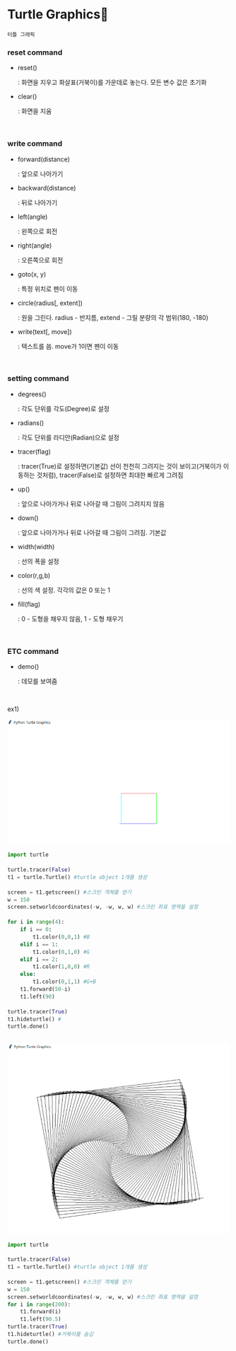 # Turtle Graphics:turtle:

`터틀 그래픽`

### reset command

- reset()

  : 화면을 지우고 화살표(거북이)를 가운데로 놓는다. 모든 변수 값은 초기화

- clear()

  : 화면을 지움

<br>

### write command

- forward(distance)

  : 앞으로 나아가기

- backward(distance)

  : 뒤로 나아가기

- left(angle)

  : 왼쪽으로 회전

- right(angle)

  : 오른쪽으로 회전

- goto(x, y)

  : 특정 위치로 펜이 이동

- circle(radius[, extent])

  : 원을 그린다. radius - 반지름, extend - 그릴 분량의 각 범위(180, -180)

- write(text[, move])

  : 텍스트를 씀. move가 1이면 펜이 이동

<br>

### setting command

- degrees()

  : 각도 단위를 각도(Degree)로 설정

- radians()

  : 각도 단위를 라디안(Radian)으로 설정

- tracer(flag)

  : tracer(True)로 설정하면(기본값) 선이 천천히 그려지는 것이 보이고(거북이가 이동하는 것처럼), tracer(False)로 설정하면 최대한 빠르게 그려짐

- up()

  : 앞으로 나아가거나 뒤로 나아갈 때 그림이 그려지지 않음

- down()

  : 앞으로 나아가거나 뒤로 나아갈 때 그림이 그려짐. 기본값

- width(width)

  : 선의 폭을 설정

- color(r,g,b)

  : 선의 색 설정. 각각의 값은 0 또는 1

- fill(flag)

  : 0 - 도형을 채우지 않음, 1 - 도형 채우기

<br>

### ETC command

- demo()

  : 데모를 보여줌

<br>

ex1)

<img src="../../img/python_turtle_graphics_ex1.png" alt="python_turtle_graphics_ex1.PNG">

```python
import turtle

turtle.tracer(False)
t1 = turtle.Turtle() #turtle object 1개를 생성

screen = t1.getscreen() #스크린 객체를 얻기
w = 150
screen.setworldcoordinates(-w, -w, w, w) #스크린 좌표 영역을 설정

for i in range(4):
    if i == 0:
        t1.color(0,0,1) #B
    elif i == 1:
        t1.color(0,1,0) #G
    elif i == 2:
        t1.color(1,0,0) #R
    else:
        t1.color(0,1,1) #G+B
    t1.forward(50-i)
    t1.left(90)
    
turtle.tracer(True)
t1.hideturtle() #
turtle.done()
```

<br>

<img src="../../img/python_turtle_graphics_ex2.PNG" alt="python_turtle_graphics_ex2.PNG">

```python
import turtle

turtle.tracer(False)
t1 = turtle.Turtle() #turtle object 1개를 생성

screen = t1.getscreen() #스크린 객체를 얻기
w = 150
screen.setworldcoordinates(-w, -w, w, w) #스크린 좌표 영역을 설정
for i in range(200):
    t1.forward(i)
    t1.left(90.5)
turtle.tracer(True)
t1.hideturtle() #거북이를 숨김
turtle.done()
```

